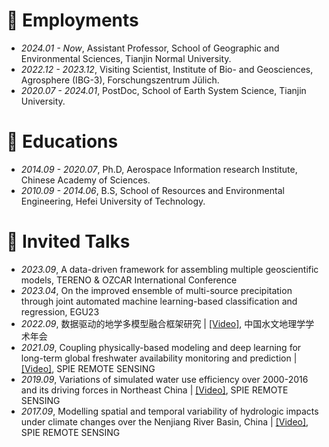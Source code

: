 
# 📖 Employments
- *2024.01 - Now*, Assistant Professor, School of Geographic and Environmental Sciences, Tianjin Normal University. 
- *2022.12 - 2023.12*, Visiting Scientist, Institute of Bio- and Geosciences, Agrosphere (IBG-3), Forschungszentrum Jülich. 
- *2020.07 - 2024.01*, PostDoc, School of Earth System Science, Tianjin University. 

# 📖 Educations
- *2014.09 - 2020.07*, Ph.D, Aerospace Information research Institute, Chinese Academy of Sciences.
- *2010.09 - 2014.06*, B.S, School of Resources and Environmental Engineering, Hefei University of Technology.

# 💬 Invited Talks
- *2023.09*, A data-driven framework for assembling multiple geoscientific models, TERENO & OZCAR International Conference
- *2023.04*, On the improved ensemble of multi-source precipitation through joint automated machine learning-based classification and regression, EGU23
- *2022.09*, 数据驱动的地学多模型融合框架研究 \| [\[Video\]](https://www.koushare.com/video/videodetail/52410), 中国水文地理学学术年会
- *2021.09*, Coupling physically-based modeling and deep learning for long-term global freshwater availability monitoring and prediction \| [\[Video\]](https://doi.org/10.1117/12.2600200), SPIE REMOTE SENSING
- *2019.09*, Variations of simulated water use efficiency over 2000-2016 and its driving forces in Northeast China \| [\[Video\]](https://doi.org/10.1117/12.2533127), SPIE REMOTE SENSING
- *2017.09*, Modelling spatial and temporal variability of hydrologic impacts under climate changes over the Nenjiang River Basin, China \| [\[Video\]](https://doi.org/10.1117/12.2278357), SPIE REMOTE SENSING

